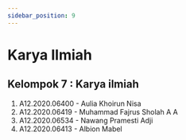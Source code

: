 ```yaml
---
sidebar_position: 9
---
```


# Karya Ilmiah

## Kelompok 7 : Karya ilmiah

1. A12.2020.06400 - Aulia Khoirun Nisa
2. A12.2020.06419 - Muhammad Fajrus Sholah A A
3. A12.2020.06534 - Nawang Pramesti Adji
4. A12.2020.06413 - Albion Mabel
